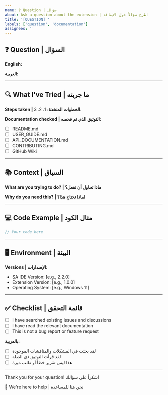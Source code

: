 ```yaml
---
name: ❓ Question | سؤال
about: Ask a question about the extension | اطرح سؤالاً حول الإضافة
title: '[QUESTION] '
labels: ['question', 'documentation']
assignees: ''
---
```


## ❓ Question | السؤال

<!-- Ask your question in a clear and concise manner -->
<!-- اطرح سؤالك بطريقة واضحة وموجزة -->

**English:**


**العربية:**


---

## 🔍 What I've Tried | ما جربته

<!-- Describe what you've already tried to solve this -->
<!-- وصف ما جربته بالفعل لحل هذا -->

**Steps taken | الخطوات المتخذة:**
1. 
2. 
3. 

**Documentation checked | التوثيق الذي تم فحصه:**
- [ ] README.md
- [ ] USER_GUIDE.md
- [ ] API_DOCUMENTATION.md
- [ ] CONTRIBUTING.md
- [ ] GitHub Wiki

---

## 📚 Context | السياق

<!-- Provide context about what you're trying to achieve -->
<!-- قدم سياقاً حول ما تحاول تحقيقه -->

**What are you trying to do? | ماذا تحاول أن تفعل؟**


**Why do you need this? | لماذا تحتاج هذا؟**


---

## 💻 Code Example | مثال الكود

<!-- If relevant, provide a code example -->
<!-- إذا كان ذلك مناسباً، قدم مثال كود -->

```dart
// Your code here
```

---

## 🖥️ Environment | البيئة

**Versions | الإصدارات:**
- SA IDE Version: [e.g., 2.2.0]
- Extension Version: [e.g., 1.0.0]
- Operating System: [e.g., Windows 11]

---

## ✅ Checklist | قائمة التحقق

- [ ] I have searched existing issues and discussions
- [ ] I have read the relevant documentation
- [ ] This is not a bug report or feature request

**بالعربية:**
- [ ] لقد بحثت في المشكلات والمناقشات الموجودة
- [ ] لقد قرأت التوثيق ذي الصلة
- [ ] هذا ليس تقرير خطأ أو طلب ميزة

---

Thank you for your question!
شكراً على سؤالك!

💬 We're here to help | نحن هنا للمساعدة
